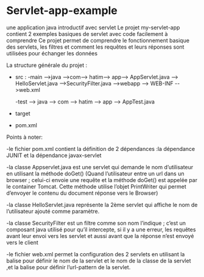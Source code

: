 # Servlet-app-example
une application java introductif avec servlet
Le projet my-servlet-app contient 2 exemples basiques de servlet avec code facilement à comprendre 
Ce projet permet de comprendre le fonctionnement basique des servlets, les filtres et comment les requêtes et leurs réponses sont utilisées pour échanger les données 

La structure générale du projet :
-	src :
       -main -->java -->com--> hatim--> app-->  AppServlet.java
                                           --> HelloServlet.java
                                           -->SecurityFilter.java
             -->webapp --> WEB-INF -->web.xml

     -test --> java --> com --> hatim --> app -->  AppTest.java
- target
- pom.xml


Points à noter:

-le fichier pom.xml contient la définition de 2 dépendances :la dépendance JUNIT et la dépendance javax-servlet

-la classe Appservlet.java est une servlet qui demande le nom d’utilisateur en utilisant la méthode doGet()
(Quand l’utilisateur entre un url dans un browser ; celui-ci envoie une requête et la méthode doGet() est appelée par le container Tomcat. Cette méthode utilise l’objet PrintWriter qui permet d’envoyer le contenu du document réponse vers le Browser)

-la classe HelloServlet.java représente la 2ème servlet qui affiche le nom de l’utilisateur ajouté comme paramètre.

-la classe SecurityFilter est un filtre comme son nom l’indique ; c’est un composant java utilisé pour qu’il intercepte, si il y a une erreur, les requêtes avant leur envoi vers les servlet et aussi avant que la réponse n’est envoyé vers le client

-le fichier web.xml permet la configuration des 2 servlets en utilisant la balise <servlet> pour définir le nom de la servlet et le nom de la classe de la servlet ,et la balise<web-mapping> pour définir l’url-pattern de la servlet.
